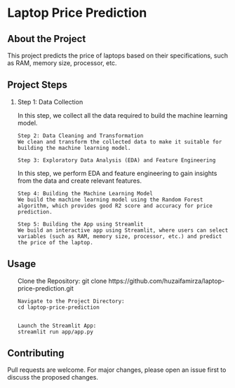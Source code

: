 <!DOCTYPE html>
<html>

<head>
  <meta charset="UTF-8">
 
</head>

<body>
  <h1>Laptop Price Prediction</h1>

  <h2>About the Project</h2>
  <p>This project predicts the price of laptops based on their specifications, such as RAM, memory size, processor, etc.</p>

  <h2>Project Steps</h2>
  <ol>
    <li>Step 1: Data Collection</li>
    <p>In this step, we collect all the data required to build the machine learning model.</p>

    Step 2: Data Cleaning and Transformation
    We clean and transform the collected data to make it suitable for building the machine learning model.

    Step 3: Exploratory Data Analysis (EDA) and Feature Engineering
   In this step, we perform EDA and feature engineering to gain insights from the data and create relevant features.

    Step 4: Building the Machine Learning Model
    We build the machine learning model using the Random Forest algorithm, which provides good R2 score and accuracy for price prediction.

    Step 5: Building the App using Streamlit
    We build an interactive app using Streamlit, where users can select variables (such as RAM, memory size, processor, etc.) and predict the price of the laptop.
  </ol>

 

  <h2>Usage</h2>
  <ol>
    Clone the Repository:
    git clone https://github.com/huzaifamirza/laptop-price-prediction.git

    Navigate to the Project Directory:
    cd laptop-price-prediction


    Launch the Streamlit App:
    streamlit run app/app.py

   
  </ol>
 <h2>Contributing</h2>
  <p>Pull requests are welcome. For major changes, please open an issue first to discuss the proposed changes.</p>

</body>

</html>
